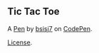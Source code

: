 Tic Tac Toe
-----------


A [Pen](https://codepen.io/bsisj7/pen/dzyvYY) by [bsisj7](http://codepen.io/bsisj7) on [CodePen](http://codepen.io/).

[License](https://codepen.io/bsisj7/pen/dzyvYY/license).